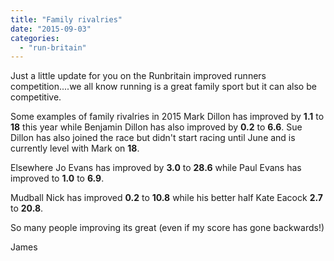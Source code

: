 ```yaml
---
title: "Family rivalries"
date: "2015-09-03"
categories: 
  - "run-britain"
---
```


Just a little update for you on the Runbritain improved runners competition....we all know running is a great family sport but it can also be competitive.

Some examples of family rivalries in 2015 Mark Dillon has improved by **1.1** to **18** this year while Benjamin Dillon has also improved by **0.2** to **6.6**. Sue Dillon has also joined the race but didn't start racing until June and is currently level with Mark on **18**.

Elsewhere Jo Evans has improved by **3.0** to **28.6** while Paul Evans has improved to **1.0** to **6.9**.

Mudball Nick has improved **0.2** to **10.8** while his better half Kate Eacock **2.7** to **20.8**.

So many people improving its great (even if my score has gone backwards!)

James
